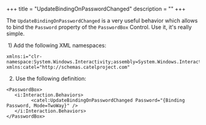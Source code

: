 +++
title = "UpdateBindingOnPasswordChanged" 
description = ""
+++

The `UpdateBindingOnPasswordChanged` is a very useful behavior which allows to bind the `Password` property of the `PasswordBox` Control. Use it, it's really simple.

 1) Add the following XML namespaces:

```
xmlns:i="clr-namespace:System.Windows.Interactivity;assembly=System.Windows.Interactivity"
xmlns:catel="http://schemas.catelproject.com"
```

2) Use the following definition:

```
<PasswordBox>
   <i:Interaction.Behaviors>
         <catel:UpdateBindingOnPasswordChanged Password="{Binding Password, Mode=TwoWay}" />
   </i:Interaction.Behaviors>
</PasswordBox>
```